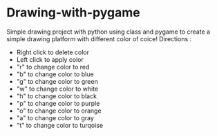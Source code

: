 # Drawing-with-pygame
Simple drawing project with python using class and pygame to create a simple drawing platform with different color of coice! 
Directions : 
- Right click to delete color
- Left click to apply color
- "r" to change color to red
- "b" to change color to blue
- "g" to change color to green
- "w" to change color to white
- "h" to change color to black
- "p" to change color to purple
- "o" to change color to orange
- "a" to change color to gray
- "t" to change color to turqoise

